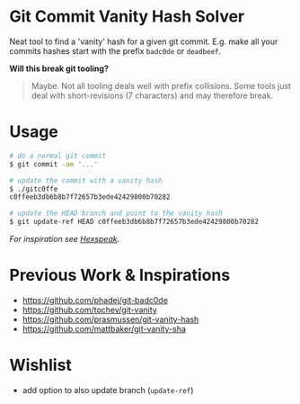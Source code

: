 # Git Commit Vanity Hash Solver

Neat tool to find a 'vanity' hash for a given git commit. E.g. make all your commits hashes start with the
prefix `badc0de` or `deadbeef`.

__Will this break git tooling?__
> Maybe. Not all tooling deals well with prefix collisions. Some tools just deal with short-revisions (7 characters) and
> may therefore break.

# Usage

```bash
# do a normal git commit
$ git commit -am '...'

# update the commit with a vanity hash
$ ./gitc0ffe
c0ffeeb3db6b8b7f72657b3ede42429800b70282

# update the HEAD branch and point to the vanity hash
$ git update-ref HEAD c0ffeeb3db6b8b7f72657b3ede42429800b70282
```

*For inspiration see [Hexspeak](https://en.wikipedia.org/wiki/Hexspeak).*

# Previous Work & Inspirations

- https://github.com/phadej/git-badc0de
- https://github.com/tochev/git-vanity
- https://github.com/prasmussen/git-vanity-hash
- https://github.com/mattbaker/git-vanity-sha

# Wishlist

- add option to also update branch (`update-ref`)

